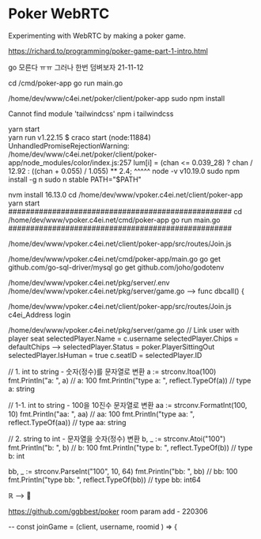 # Poker WebRTC

Experimenting with WebRTC by making a poker game.

https://richard.to/programming/poker-game-part-1-intro.html

go 모른다 ㅠㅠ 그러나 한번 덤벼보자 21-11-12

cd /cmd/poker-app
go run main.go

/home/dev/www/c4ei.net/poker/client/poker-app
sudo npm install

Cannot find module 'tailwindcss'
npm i tailwindcss

yarn start       
yarn run v1.22.15
$ craco start
(node:11884) UnhandledPromiseRejectionWarning: /home/dev/www/c4ei.net/poker/client/poker-app/node_modules/color/index.js:257
			lum[i] = (chan <= 0.039_28) ? chan / 12.92 : ((chan + 0.055) / 1.055) ** 2.4;
			                  ^^^^^
node -v
v10.19.0
sudo npm install -g n
sudo n stable
PATH="$PATH"

nvm install 16.13.0
cd /home/dev/www/vpoker.c4ei.net/client/poker-app
yarn start
###################################################
cd /home/dev/www/vpoker.c4ei.net/cmd/poker-app
go run main.go
###################################################

/home/dev/www/vpoker.c4ei.net/client/poker-app/src/routes/Join.js

/home/dev/www/vpoker.c4ei.net/cmd/poker-app/main.go
go get github.com/go-sql-driver/mysql 
go get github.com/joho/godotenv


/home/dev/www/vpoker.c4ei.net/pkg/server/.env
/home/dev/www/vpoker.c4ei.net/pkg/server/game.go  --> func dbcall() {

/home/dev/www/vpoker.c4ei.net/client/poker-app/src/routes/Join.js
c4ei_Address login 

/home/dev/www/vpoker.c4ei.net/pkg/server/game.go
	// Link user with player seat
	selectedPlayer.Name = c.username
	selectedPlayer.Chips = defaultChips    --> 
	selectedPlayer.Status = poker.PlayerSittingOut
	selectedPlayer.IsHuman = true
	c.seatID = selectedPlayer.ID


// 1. int to string - 숫자(정수)를 문자열로 변환
a := strconv.Itoa(100)
fmt.Println("a: ", a)                      // a: 100
fmt.Println("type a: ", reflect.TypeOf(a)) // type a: string

// 1-1. int to string - 100을 10진수 문자열로 변환
aa := strconv.FormatInt(100, 10)
fmt.Println("aa: ", aa)                      // aa: 100
fmt.Println("type aa: ", reflect.TypeOf(aa)) // type aa: string

// 2. string to int - 문자열을 숫자(정수) 변환
b, _ := strconv.Atoi("100")
fmt.Println("b: ", b)                      // b:  100
fmt.Println("type b: ", reflect.TypeOf(b)) // type b: int

bb, _ := strconv.ParseInt("100", 10, 64)
fmt.Println("bb: ", bb)                      // bb: 100
fmt.Println("type bb: ", reflect.TypeOf(bb)) // type bb: int64

ℝ --> 🍺

https://github.com/ggbbest/poker
room param add - 220306


--
const joinGame = (client, username, roomid ) => {